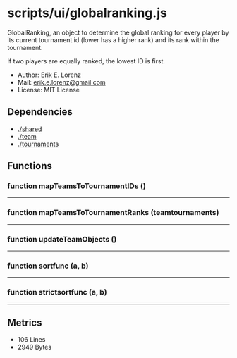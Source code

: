 # scripts/ui/globalranking.js


GlobalRanking, an object to determine the global ranking for every player by
its current tournament id (lower has a higher rank) and its rank within the
tournament.

If two players are equally ranked, the lowest ID is first.
* Author: Erik E. Lorenz 
* Mail: <erik.e.lorenz@gmail.com>
* License: MIT License


## Dependencies

* <a href="./shared.html">./shared</a>
* <a href="./team.html">./team</a>
* <a href="./tournaments.html">./tournaments</a>

## Functions

###   function mapTeamsToTournamentIDs ()

---

###   function mapTeamsToTournamentRanks (teamtournaments)

---

###   function updateTeamObjects ()

---

###     function sortfunc (a, b)

---

###     function strictsortfunc (a, b)

---

## Metrics

* 106 Lines
* 2949 Bytes

